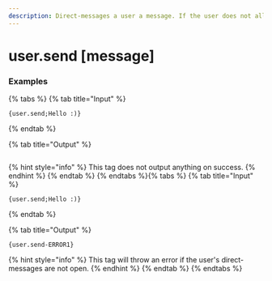 ```yaml
---
description: Direct-messages a user a message. If the user does not allow direct-messages from guild members, this will throw an error.
---
```


# user.send [message] <user>

### Examples

{% tabs %}
{% tab title="Input" %}
```text
{user.send;Hello :)}
```
{% endtab %}

{% tab title="Output" %}
```text

```
{% hint style="info" %}
This tag does not output anything on success.
{% endhint %}
{% endtab %}
{% endtabs %}{% tabs %}
{% tab title="Input" %}
```text
{user.send;Hello :)}
```
{% endtab %}

{% tab title="Output" %}
```text
{user.send-ERROR1}
```
{% hint style="info" %}
This tag will throw an error if the user's direct-messages are not open.
{% endhint %}
{% endtab %}
{% endtabs %}